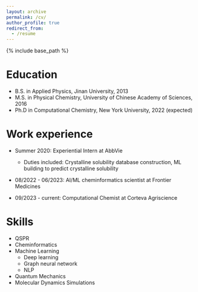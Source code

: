 ```yaml
---
layout: archive
permalink: /cv/
author_profile: true
redirect_from:
  - /resume
---
```


{% include base_path %}

Education
======
* B.S. in Applied Physics, Jinan University, 2013
* M.S. in Physical Chemistry, University of Chinese Academy of Sciences, 2016
* Ph.D in Computational Chemistry, New York University, 2022 (expected)

Work experience
======
* Summer 2020: Experiential Intern at AbbVie
  * Duties included: Crystalline solubility database construction, ML building to predict crystalline solubility

* 08/2022 - 06/2023: AI/ML cheminformatics scientist at Frontier Medicines

* 09/2023 - current: Computational Chemist at Corteva Agriscience

  
Skills
======
* QSPR
* Cheminformatics
* Machine Learning 
  * Deep learning 
  * Graph neural network 
  * NLP
* Quantum Mechanics
* Molecular Dynamics Simulations

  
